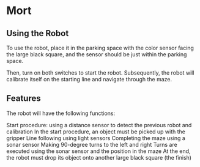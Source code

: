 # Mort

## Using the Robot
To use the robot, place it in the parking space with the color sensor facing the large black square, and the sensor should be just within the parking space.

Then, turn on both switches to start the robot. Subsequently, the robot will calibrate itself on the starting line and navigate through the maze.

## Features
The robot will have the following functions:

Start procedure: using a distance sensor to detect the previous robot and calibration
In the start procedure, an object must be picked up with the gripper
Line following using light sensors
Completing the maze using a sonar sensor
Making 90-degree turns to the left and right
Turns are executed using the sonar sensor and the position in the maze
At the end, the robot must drop its object onto another large black square (the finish)
